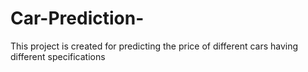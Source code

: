 # Car-Prediction-
This project is created for predicting the price of different cars having different specifications
